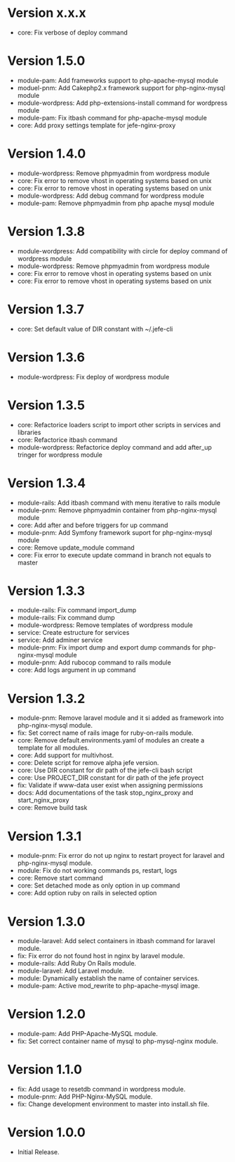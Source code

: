 # Version x.x.x
- core: Fix verbose of deploy command

# Version 1.5.0
- module-pam: Add frameworks support to php-apache-mysql module
- moduel-pnm: Add Cakephp2.x framework support for php-nginx-mysql module
- module-wordpress: Add php-extensions-install command for wordpress module
- module-pam: Fix itbash command for php-apache-mysql module
- core: Add proxy settings template for jefe-nginx-proxy
# Version 1.4.0
- module-wordpress: Remove phpmyadmin from wordpress module
- core: Fix error to remove vhost in operating systems based on unix
- core: Fix error to remove vhost in operating systems based on unix
- module-wordpress: Add debug command for wordpress module
- module-pam: Remove phpmyadmin from php apache mysql module
# Version 1.3.8
- module-wordpress: Add compatibility with circle for deploy command of wordpress module
- module-wordpress: Remove phpmyadmin from wordpress module
- core: Fix error to remove vhost in operating systems based on unix
- core: Fix error to remove vhost in operating systems based on unix
# Version 1.3.7
- core: Set default value of DIR constant with ~/.jefe-cli
# Version 1.3.6
- module-wordpress: Fix deploy of wordpress module
# Version 1.3.5
- core: Refactorice loaders script to import other scripts in services and libraries
- core: Refactorice itbash command
- module-wordpress: Refactorice deploy command and add after_up tringer for wordpress module
# Version 1.3.4
- module-rails: Add itbash command with menu iterative to rails module
- module-pnm: Remove phpmyadmin container from php-nginx-mysql module
- core: Add after and before triggers for up command
- module-pnm: Add Symfony framework suport for php-nginx-mysql module
- core: Remove update_module command
- core: Fix error to execute update command in branch not equals to master
# Version 1.3.3
- module-rails: Fix command import_dump
- module-rails: Fix command dump
- module-wordpress: Remove templates of wordpress module
- service: Create estructure for services
- service: Add adminer service
- module-pnm: Fix import dump and export dump commands for php-nginx-mysql module
- module-pnm: Add rubocop command to rails module
- core: Add logs argument in up command
# Version 1.3.2
- module-pnm: Remove laravel module and it si added as framework into php-nginx-mysql module.
- fix: Set correct name of rails image for ruby-on-rails module.
- core: Remove default.environments.yaml of modules an create a template for all modules.
- core: Add support for multivhost.
- core: Delete script for remove alpha jefe version.
- core: Use DIR constant for dir path of the jefe-cli bash script
- core: Use PROJECT_DIR constant for dir path of the jefe proyect
- fix: Validate if www-data user exist when assigning permissions
- docs: Add documentations of the task stop_nginx_proxy and start_nginx_proxy
- core: Remove build task
# Version 1.3.1
- module-pnm: Fix error do not up nginx to restart proyect for laravel and php-nginx-mysql module.
- module: Fix do not working commands ps, restart, logs
- core: Remove start command
- core: Set detached mode as only option in up command
- core: Add option ruby on rails in selected option
# Version 1.3.0
- module-laravel: Add select containers in itbash command for laravel module.
- fix: Fix error do not found host in nginx by laravel module.
- module-rails: Add Ruby On Rails module.
- module-laravel: Add Laravel module.
- module: Dynamically establish the name of container services.
- module-pam: Active mod_rewrite to php-apache-mysql image.
# Version 1.2.0
- module-pam: Add PHP-Apache-MySQL module.
- fix: Set correct container name of mysql to php-mysql-nginx module.
# Version 1.1.0
- fix: Add usage to resetdb command in wordpress module.
- module-pnm: Add PHP-Nginx-MySQL module.
- fix: Change development environment to master into install.sh file.
# Version 1.0.0
- Initial Release.
